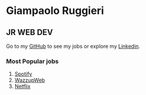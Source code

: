 # Giampaolo Ruggieri
## JR WEB DEV

Go to my [GitHub](https://github.com/Giampaolo1) to see my jobs or explore my
[Linkedin](https://www.linkedin.com/in/giampaolo-r-17a75512b/).

### Most Popular jobs

1. [Spotify](https://jpspotify.netlify.app/)
2. [WazzupWeb](https://jpboolzap.netlify.app/)
3. [Netflix](https://jpboolfix.netlify.app/)
